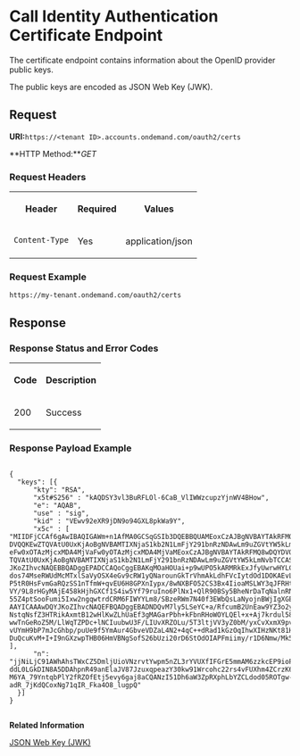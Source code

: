 <!-- loio4a2d34fd5aa443d7ace316f3b78a6d9d -->

# Call Identity Authentication Certificate Endpoint

The certificate endpoint contains information about the OpenID provider public keys.



The public keys are encoded as JSON Web Key \(JWK\).



<a name="loio4a2d34fd5aa443d7ace316f3b78a6d9d__section_jjd_d4g_lhb"/>

## **Request**

**URI:**`https://<tenant ID>.accounts.ondemand.com/oauth2/certs`

**HTTP Method:***GET*



### Request Headers


<table>
<tr>
<th valign="top">

Header



</th>
<th valign="top">

Required



</th>
<th valign="top">

Values



</th>
</tr>
<tr>
<td valign="top">

`Content-Type`



</td>
<td valign="top">

Yes



</td>
<td valign="top">

application/json



</td>
</tr>
</table>



### Request Example

```
https://my-tenant.ondemand.com/oauth2/certs
```



<a name="loio4a2d34fd5aa443d7ace316f3b78a6d9d__section_yng_4qg_lhb"/>

## **Response**



### Response Status and Error Codes


<table>
<tr>
<th valign="top">

Code



</th>
<th valign="top">

Description



</th>
</tr>
<tr>
<td valign="top">

200



</td>
<td valign="top">

Success



</td>
</tr>
</table>



### Response Payload Example

```

{
  "keys": [{
      "kty": "RSA",
	  "x5t#S256" : "kAQDSY3vl3BuRFLOl-6CaB_VlIWWzcupzYjnWV4BHow",
      "e": "AQAB",
      "use" : "sig",
      "kid" : "VEwv92eXR9jDN9o94GXL8pkWa9Y",
      "x5c" : [ 
"MIIDFjCCAf6gAwIBAQIGAWm+n1AfMA0GCSqGSIb3DQEBBQUAMEoxCzAJBgNVBAYTAkRFMQ8wDQY
DVQQKEwZTQVAtU0UxKjAoBgNVBAMTIXNjaS1kb2N1LmFjY291bnRzNDAwLm9uZGVtYW5kLmNvbTA
eFw0xOTAzMjcxMDA4MjVaFw0yOTAzMjcxMDA4MjVaMEoxCzAJBgNVBAYTAkRFMQ8wDQYDVQQKEwZ
TQVAtU0UxKjAoBgNVBAMTIXNjaS1kb2N1LmFjY291bnRzNDAwLm9uZGVtYW5kLmNvbTCCASIwDQY
JKoZIhvcNAQEBBQADggEPADCCAQoCggEBAKqMOaHOUai+p9wUPO5kARMRkExJfyUwrwHYLCfoGtv
dos74MseRWUdMcMTxlSaVyOSX4eGv9cRW1yQNarounGkTrVhmAkLdhFVcIytdOd1DOKAEvLFGjHX
P5tR0HsFvmGaRQzSS1nTfmW+qvEU6H8GPXnIypx/8wNXBFO52CS3Bx4IioaMSLWY3qJFRHt2paw1
VY/9L8rHGyMAjE458kHjhGXCf1S4iw5Yf79ruIno6PlNx1+QlR90BSy5BheNrDaTqNalnRNmaPt5
55Z4ptSooFumi5Ixw2ngqwtrdCRM6FIWYYLm8/SBzeRWm7N40f3EWbQsLaNyojnBWjIgXGEcCAwE
AAYICAAAwDQYJKoZIhvcNAQEFBQADggEBADNDQvM7ly5LSeYC+a/RfcumB2UnEaw9YZ3o2ymFywW
NstqNsfZ3HTRikAxmtB12wHlKwZLhUaEf3gMAGarPbh+kFbnRHoWOYLQEl+x+Aj7krdul58LnACX
wwTnGeRoZ5M/LlWqTZPDc+lNCIuubwU3F/LIUvXRZOLu/5T3ltjVV3yZ0bM/yxCvXxmX9pv2BmeH
vUYmH9bP7mJcGhbp/puUe9f5YmAur4GbveVDZaL4N2+4qC++dRad1kGzOqIhwXIHzNKt81Hwgll3
DuQcuKvM+I+I9nGXzwpTHB06HmVBNgSofS26bUzi20rD6StOdOIAPFmiimy/r1D6Nmw/Mk50=" ],
      "n": "jjNiLjC91AWhAhsTWxCZ5DmljUioVNzrvtYwpm5nZL3rYVUXfIFGrE5mmAM6zzkcEP9ioPSYsFoPll8_R3akYYi2iKbwEaEoOcSly-
ddL0LGkDIN8A5DDAhpnR49anElaJV87JzuxqpeazY30kw91Wrcohc22rs4vFUXhm4ZCrzK6nmfwTmHStyZb5QiQUGgRMjzbGJ_nOIBdsiMFAZf5BUMkFHjNb45YAlnZrstS2Is-
M6YA_79YntqbPlY2fRZOfEtj5evy6gaj8aCQANzI51Dh6aW3ZpRXphLbYZCLdod05ROTgw-adR_7jKdQCoxNg71qIR_Fka4O8_lugpQ"
  }]
}
 
```



**Related Information**  


[JSON Web Key \(JWK\)](https://tools.ietf.org/html/draft-ietf-jose-json-web-key-41)

